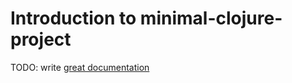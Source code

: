 # Introduction to minimal-clojure-project

TODO: write [great documentation](http://jacobian.org/writing/what-to-write/)
